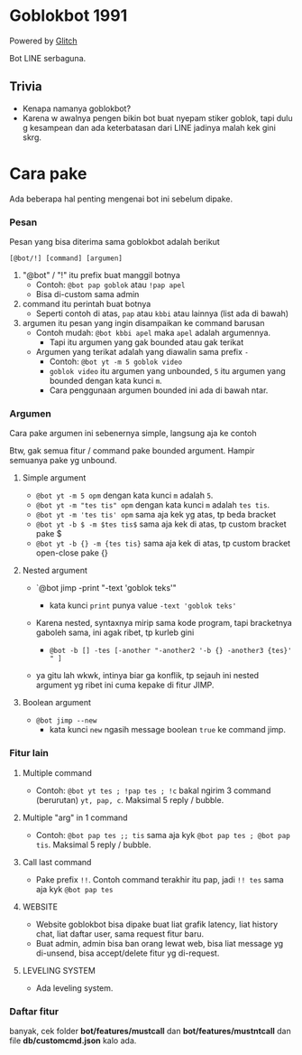 # Goblokbot 1991

Powered by [Glitch](https://glitch.com)

Bot LINE serbaguna.

## Trivia
- Kenapa namanya goblokbot?
- Karena w awalnya pengen bikin bot buat nyepam stiker goblok, tapi dulu g kesampean dan ada keterbatasan dari LINE jadinya malah kek gini skrg.

# Cara pake
Ada beberapa hal penting mengenai bot ini sebelum dipake.
### Pesan
Pesan yang bisa diterima sama goblokbot adalah berikut

`[@bot/!] [command] [argumen]`

1. "@bot" / "!" itu prefix buat manggil botnya
    - Contoh: `@bot pap goblok` atau `!pap apel`
    - Bisa di-custom sama admin
2. command itu perintah buat botnya
    - Seperti contoh di atas, `pap` atau `kbbi` atau lainnya (list ada di bawah)
3. argumen itu pesan yang ingin disampaikan ke command barusan
    - Contoh mudah: `@bot kbbi apel` maka `apel` adalah argumennya.
       - Tapi itu argumen yang gak bounded atau gak terikat
    - Argumen yang terikat adalah yang diawalin sama prefix `-`
        - Contoh: `@bot yt -m 5 goblok video`
        - `goblok video` itu argumen yang unbounded, `5` itu argumen yang bounded dengan kata kunci `m`.
        - Cara penggunaan argumen bounded ini ada di bawah ntar.

### Argumen

Cara pake argumen ini sebenernya simple, langsung aja ke contoh

Btw, gak semua fitur / command pake bounded argument. Hampir semuanya pake yg unbound.

1. Simple argument
    - `@bot yt -m 5 opm` dengan kata kunci `m` adalah `5`.
    - `@bot yt -m "tes tis" opm` dengan kata kunci `m` adalah `tes tis`.
    - `@bot yt -m 'tes tis' opm` sama aja kek yg atas, tp beda bracket
    - `@bot yt -b $ -m $tes tis$` sama aja kek di atas, tp custom bracket pake $
    - `@bot yt -b {} -m {tes tis}` sama aja kek di atas, tp custom bracket open-close pake {}

2. Nested argument
    - `@bot jimp -print "-text 'goblok teks'"
        - kata kunci `print` punya value `-text 'goblok teks'`
    
    - Karena nested, syntaxnya mirip sama kode program, tapi bracketnya gaboleh sama, ini agak ribet, tp kurleb gini
        - `@bot -b [] -tes [-another "-another2 '-b {} -another3 {tes}' " ]`
    - ya gitu lah wkwk, intinya biar ga konflik, tp sejauh ini nested argument yg ribet ini cuma kepake di fitur JIMP.

3. Boolean argument
    - `@bot jimp --new`
      - kata kunci `new` ngasih message boolean `true` ke command jimp.

### Fitur lain

1. Multiple command

    - Contoh: `@bot yt tes ; !pap tes ; !c` bakal ngirim 3 command (berurutan) `yt, pap, c`. Maksimal 5 reply / bubble.

2. Multiple "arg" in 1 command

    - Contoh: `@bot pap tes ;; tis` sama aja kyk `@bot pap tes ; @bot pap tis`. Maksimal 5 reply / bubble.

3. Call last command

    - Pake prefix `!!`. Contoh command terakhir itu pap, jadi `!! tes` sama aja kyk `@bot pap tes`

4. WEBSITE

    - Website goblokbot bisa dipake buat liat grafik latency, liat history chat, liat daftar user, sama request fitur baru.
    - Buat admin, admin bisa ban orang lewat web, bisa liat message yg di-unsend, bisa accept/delete fitur yg di-request.
    
5. LEVELING SYSTEM

    - Ada leveling system.
    
### Daftar fitur

banyak, cek folder **bot/features/mustcall** dan **bot/features/mustntcall** dan file **db/customcmd.json** kalo ada.
